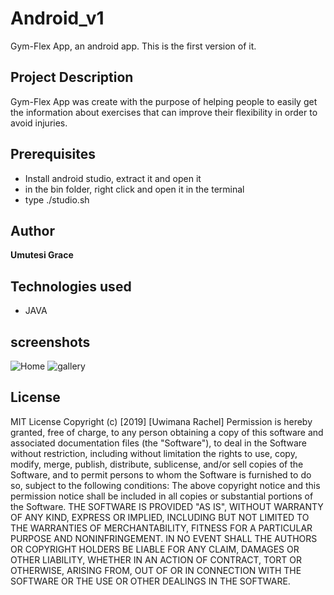 # Android_v1
Gym-Flex App, an android app. This is the first version of it. 
## Project Description
Gym-Flex App was create with the purpose of helping people to easily get the information about exercises that can improve their flexibility in order to avoid injuries. 
## Prerequisites
* Install android studio, extract it and open it
* in the bin folder, right click and open it in the terminal
* type ./studio.sh
## Author
**Umutesi Grace**
## Technologies used
* JAVA
## screenshots
![Home](src/main/resources/drawable/)
![gallery](src/main/resources/drawable/)
## License
MIT License
Copyright (c) [2019] [Uwimana Rachel]
Permission is hereby granted, free of charge, to any person obtaining a copy of this software and associated documentation files (the "Software"), to deal in the Software without restriction, including without limitation the rights to use, copy, modify, merge, publish, distribute, sublicense, and/or sell copies of the Software, and to permit persons to whom the Software is furnished to do so, subject to the following conditions:
The above copyright notice and this permission notice shall be included in all copies or substantial portions of the Software.
THE SOFTWARE IS PROVIDED "AS IS", WITHOUT WARRANTY OF ANY KIND, EXPRESS OR IMPLIED, INCLUDING BUT NOT LIMITED TO THE WARRANTIES OF MERCHANTABILITY, FITNESS FOR A PARTICULAR PURPOSE AND NONINFRINGEMENT. IN NO EVENT SHALL THE AUTHORS OR COPYRIGHT HOLDERS BE LIABLE FOR ANY CLAIM, DAMAGES OR OTHER LIABILITY, WHETHER IN AN ACTION OF CONTRACT, TORT OR OTHERWISE, ARISING FROM, OUT OF OR IN CONNECTION WITH THE SOFTWARE OR THE USE OR OTHER DEALINGS IN THE SOFTWARE.
